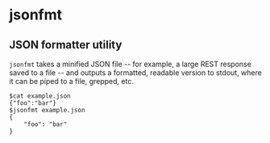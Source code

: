 jsonfmt
=======

JSON formatter utility
-------

`jsonfmt` takes a minified JSON file -- for example, a large REST response saved to a file -- and outputs a formatted, readable version to stdout, where it can be piped to a file, grepped, etc.

```
$cat example.json
{"foo":"bar"}
$jsonfmt example.json
{
    "foo": "bar"
}
```

